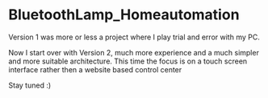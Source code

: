 # BluetoothLamp_Homeautomation

Version 1 was more or less a project where I play trial and error with my PC.

Now I start over with Version 2, much more experience and a much simpler and more suitable architecture. This time the focus is on a touch screen interface rather then a website based control center

Stay tuned :)
